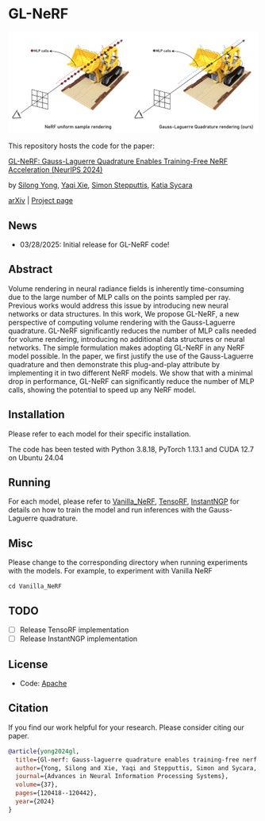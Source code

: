 # GL-NeRF
<p align="center"><img width="740" src="./assets/overview.png"></p>

This repository hosts the code for the paper:

[GL-NeRF: Gauss-Laguerre Quadrature Enables Training-Free NeRF Acceleration (NeurIPS 2024)](https://arxiv.org/pdf/2410.19831)

by [Silong Yong](https://silongyong.github.io/), [Yaqi Xie](https://yaqi-xie.me/), [Simon Stepputtis](https://simonstepputtis.com/), [Katia Sycara](http://www.cs.cmu.edu/~sycara/)

[arXiv](https://arxiv.org/abs/2410.19831) | [Project page](https://silongyong.github.io/GL-NeRF_project_page/)

## News
- 03/28/2025: Initial release for GL-NeRF code!

## Abstract

Volume rendering in neural radiance fields is inherently time-consuming due to the large number of MLP calls on the points sampled per ray. Previous works would address this issue by introducing new neural networks or data structures. In this work, We propose GL-NeRF, a new perspective of computing volume rendering with the Gauss-Laguerre quadrature. GL-NeRF significantly reduces the number of MLP calls needed for volume rendering, introducing no additional data structures or neural networks. The simple formulation makes adopting GL-NeRF in any NeRF model possible. In the paper, we first justify the use of the Gauss-Laguerre quadrature and then demonstrate this plug-and-play attribute by implementing it in two different NeRF models. We show that with a minimal drop in performance, GL-NeRF can significantly reduce the number of MLP calls, showing the potential to speed up any NeRF model.

## Installation

Please refer to each model for their specific installation.

The code has been tested with Python 3.8.18, PyTorch 1.13.1 and CUDA 12.7 on Ubuntu 24.04


## Running

For each model, please refer to [Vanilla_NeRF](./Vanilla_NeRF/README.md), [TensoRF](./TensoRF/README.md), [InstantNGP](./InstantNGP/README.md) for details on how to train the model and run inferences with the Gauss-Laguerre quadrature.

## Misc

Please change to the corresponding directory when running experiments with the models. For example, to experiment with Vanilla NeRF
```shell
cd Vanilla_NeRF
```

## TODO

- [ ] Release TensoRF implementation
- [ ] Release InstantNGP implementation

## License

- Code: [Apache](./LICENSE)

## Citation
If you find our work helpful for your research. Please consider citing our paper.
```bibtex
@article{yong2024gl,
  title={Gl-nerf: Gauss-laguerre quadrature enables training-free nerf acceleration},
  author={Yong, Silong and Xie, Yaqi and Stepputtis, Simon and Sycara, Katia},
  journal={Advances in Neural Information Processing Systems},
  volume={37},
  pages={120418--120442},
  year={2024}
}
```